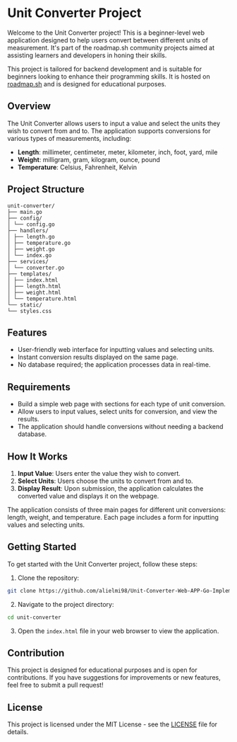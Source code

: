 # Unit Converter Project

Welcome to the Unit Converter project! This is a beginner-level web application designed to help users convert between different units of measurement. It's part of the roadmap.sh community projects aimed at assisting learners and developers in honing their skills.

This project is tailored for backend development and is suitable for beginners looking to enhance their programming skills. It is hosted on [roadmap.sh](https://roadmap.sh/projects/unit-converter) and is designed for educational purposes.

## Overview

The Unit Converter allows users to input a value and select the units they wish to convert from and to. The application supports conversions for various types of measurements, including:

- **Length**: millimeter, centimeter, meter, kilometer, inch, foot, yard, mile
- **Weight**: milligram, gram, kilogram, ounce, pound
- **Temperature**: Celsius, Fahrenheit, Kelvin

## Project Structure

```
unit-converter/
├── main.go
├── config/
│ └── config.go
├── handlers/
│ ├── length.go
│ ├── temperature.go
│ ├── weight.go
│ └── index.go
├── services/
│ └── converter.go
├── templates/
│ ├── index.html
│ ├── length.html
│ ├── weight.html
│ └── temperature.html
└── static/
└── styles.css
```

## Features

- User-friendly web interface for inputting values and selecting units.
- Instant conversion results displayed on the same page.
- No database required; the application processes data in real-time.

## Requirements

- Build a simple web page with sections for each type of unit conversion.
- Allow users to input values, select units for conversion, and view the results.
- The application should handle conversions without needing a backend database.

## How It Works

1. **Input Value**: Users enter the value they wish to convert.
2. **Select Units**: Users choose the units to convert from and to.
3. **Display Result**: Upon submission, the application calculates the converted value and displays it on the webpage.

The application consists of three main pages for different unit conversions: length, weight, and temperature. Each page includes a form for inputting values and selecting units.

## Getting Started

To get started with the Unit Converter project, follow these steps:

1. Clone the repository:
```bash
git clone https://github.com/alielmi98/Unit-Converter-Web-APP-Go-Implementation.git
```
2. Navigate to the project directory:
```bash
cd unit-converter
```
3. Open the `index.html` file in your web browser to view the application.

## Contribution

This project is designed for educational purposes and is open for contributions. If you have suggestions for improvements or new features, feel free to submit a pull request!

## License

This project is licensed under the MIT License - see the [LICENSE](LICENSE) file for details.
